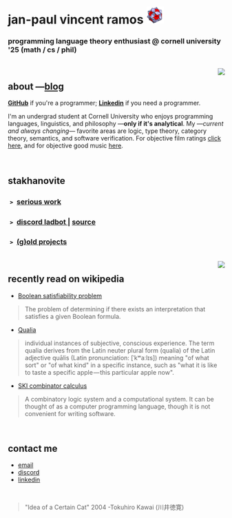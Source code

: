 # jan-paul vincent ramos ![alt text](./Data/icosi.png)
### programming language theory enthusiast @ cornell university '25 (math / cs / phil)

<br>

<img src="https://camo.githubusercontent.com/21a3ce80715bfadfef2b1576379cb6163a41ac0dd720cb6ae497f149f77aa3fd/68747470733a2f2f73706f746966792d6769746875622d70726f66696c652e76657263656c2e6170702f6170692f766965773f7569643d6e3837396f357a6b796b687764366967326e676a6b7a35757826636f7665725f696d6167653d74727565267468656d653d6e6f7661746f72656d" align="right">

## about —[blog](https://blog.jpramos.me)
[**GitHub**](https://github.com/jpVinnie) if you're a programmer; [**Linkedin**](https://www.linkedin.com/in/jpv-ramos/) if you need a programmer.

I'm an undergrad student at Cornell University who enjoys programming languages, linguistics, and philosophy —**only if it's analytical**. My —*current and always changing*— favorite areas are logic, type theory, category theory, semantics, and software verification. For objective film ratings [click here](https://letterboxd.com/Vinnely/), and for objective good music [here](https://bandcamp.com/jpvinnely).

<br>

## stakhanovite
### ﹥ [serious work](https://research.jpramos.me)
### ﹥ [discord ladbot ](https://camto.github.io/Lad/Website/) | [source](https://github.com/Camto/Lad)
### ﹥ [(g)old projects](https://github.com/jpVinnie?tab=repositories)

<br>

<img height=500px src="https://raw.githubusercontent.com/jpVinnie/jpvinnie.github.io/master/Data/Tokuhiro%20Kawai2.jpg" align="right">

## recently read on wikipedia 
- [Boolean satisfiability problem](https://en.wikipedia.org/wiki/Boolean_satisfiability_problem)
> The problem of determining if there exists an interpretation that satisfies a given Boolean formula. 
- [Qualia](https://en.wikipedia.org/wiki/Qualia)
> individual instances of subjective, conscious experience. The term qualia derives from the Latin neuter plural form (qualia) of the Latin adjective quālis (Latin pronunciation: [ˈkʷaːlɪs]) meaning "of what sort" or "of what kind" in a specific instance, such as "what it is like to taste a specific apple — this particular apple now".
- [SKI combinator calculus](https://en.wikipedia.org/wiki/SKI_combinator_calculus)
> A combinatory logic system and a computational system. It can be thought of as a computer programming language, though it is not convenient for writing software.


<br>

## contact me
- [email](mailto:jvr34@cornell.edu)
- [discord](https://discord.com/users/294518633541926912)
- [linkedin](https://www.linkedin.com/in/jan-paul-v-ramos-6268bb208/)

<br>

> "Idea of a Certain Cat" 2004 -Tokuhiro Kawai (川井徳寛)
